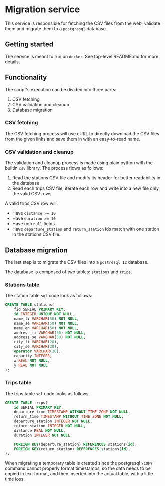 # Migration service

This service is responsible for fetching the CSV files from the web, validate them and migrate them to a `postgresql` database.

## Getting started

The service is meant to run on `docker`. See top-level README.md for more details.

## Functionality

The script's execution can be divided into three parts:

1. CSV fetching
2. CSV validation and cleanup
3. Database migration

### CSV fetching

The CSV fetching process will use cURL to directly download the CSV files from the given links and save them in with an 
easy-to-read name.

### CSV validation and cleanup

The validation and cleanup process is made using plain python with the builtin `csv` library.
The process flows as follows:

1. Read the stations CSV file and modify its header for better readability in the database
2. Read each trips CSV file, iterate each row and write into a new file only the valid CSV rows

A valid trips CSV row will:

- Have `distance >= 10`
- Have `duration >= 10`
- Have non `null` fields
- Have `departure_station` and `return_station` ids match with one station in the stations CSV file.

## Database migration

The last step is to migrate the CSV files into a `postresql 12` database.

The database is composed of two tables: `stations` and `trips`.

### Stations table

The station table `sql` code look as follows:

```sql
CREATE TABLE stations(
    fid SERIAL PRIMARY KEY,
    id INTEGER UNIQUE NOT NULL,
    name_fi VARCHAR(50) NOT NULL,
    name_se VARCHAR(50) NOT NULL,
    name_en VARCHAR(50) NOT NULL,
    address_fi VARCHAR(50) NOT NULL,
    address_se VARCHAR(50) NOT NULL,
    city_fi VARCHAR(20),
    city_se VARCHAR(20),
    operator VARCHAR(20),
    capacity INTEGER,
    x REAL NOT NULL,
    y REAL NOT NULL
);
```

### Trips table

The trips table `sql` code looks as follows:
 
```sql
CREATE TABLE trips(
    id SERIAL PRIMARY KEY,
    departure_time TIMESTAMP WITHOUT TIME ZONE NOT NULL,
    return_time TIMESTAMP WITHOUT TIME ZONE NOT NULL,
    departure_station INTEGER NOT NULL,
    return_station INTEGER NOT NULL,
    distance REAL NOT NULL,
    duration INTEGER NOT NULL,

    FOREIGN KEY(departure_station) REFERENCES stations(id),
    FOREIGN KEY(return_station) REFERENCES stations(id),
);
```

When migrating a temporary table is created since the postgresql `\COPY` command cannot properly format timestamps,
so the data needs to be copied in text format, and then inserted into the actual table, with a little time loss.
